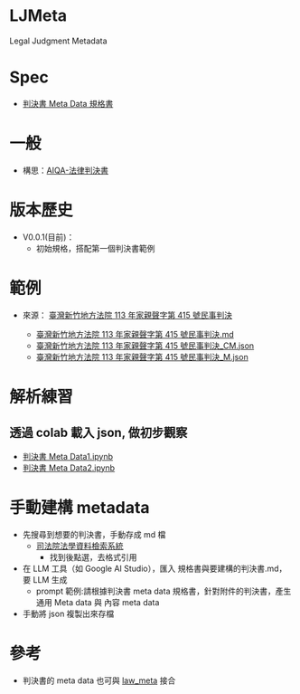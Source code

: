 # LJMeta
 Legal Judgment Metadata

# Spec
- [判決書 Meta Data 規格書](https://github.com/wuulong/LJMeta/blob/main/%E5%88%A4%E6%B1%BA%E6%9B%B8%20Meta%20Data%20%E8%A6%8F%E6%A0%BC%E6%9B%B8.md)

# 一般
- 構思：[AIQA-法律判決書](https://github.com/wuulong/LJMeta/blob/main/AIQA-%E6%B3%95%E5%BE%8B%E5%88%A4%E6%B1%BA%E6%9B%B8.md)

# 版本歷史
- V0.0.1(目前)：
	- 初始規格，搭配第一個判決書範例

# 範例
- 來源： [臺灣新竹地方法院 113 年家親聲字第 415 號民事判決](https://judgment.judicial.gov.tw/FJUD/data.aspx?ty=JD&id=SCDV,113%2c%e5%ae%b6%e8%a6%aa%e8%81%b2%2c415%2c20241111%2c1)

	- [臺灣新竹地方法院 113 年家親聲字第 415 號民事判決.md](https://github.com/wuulong/LJMeta/blob/main/judgment/%E8%87%BA%E7%81%A3%E6%96%B0%E7%AB%B9%E5%9C%B0%E6%96%B9%E6%B3%95%E9%99%A2%20113%20%E5%B9%B4%E5%AE%B6%E8%A6%AA%E8%81%B2%E5%AD%97%E7%AC%AC%20415%20%E8%99%9F%E6%B0%91%E4%BA%8B%E5%88%A4%E6%B1%BA.md)
	- [臺灣新竹地方法院 113 年家親聲字第 415 號民事判決_CM.json](https://github.com/wuulong/LJMeta/blob/main/judgment/%E8%87%BA%E7%81%A3%E6%96%B0%E7%AB%B9%E5%9C%B0%E6%96%B9%E6%B3%95%E9%99%A2%20113%20%E5%B9%B4%E5%AE%B6%E8%A6%AA%E8%81%B2%E5%AD%97%E7%AC%AC%20415%20%E8%99%9F%E6%B0%91%E4%BA%8B%E5%88%A4%E6%B1%BA_CM.json)
	- [臺灣新竹地方法院 113 年家親聲字第 415 號民事判決_M.json](https://github.com/wuulong/LJMeta/blob/main/judgment/%E8%87%BA%E7%81%A3%E6%96%B0%E7%AB%B9%E5%9C%B0%E6%96%B9%E6%B3%95%E9%99%A2%20113%20%E5%B9%B4%E5%AE%B6%E8%A6%AA%E8%81%B2%E5%AD%97%E7%AC%AC%20415%20%E8%99%9F%E6%B0%91%E4%BA%8B%E5%88%A4%E6%B1%BA_M.json)

# 解析練習
## 透過 colab 載入 json, 做初步觀察
- [判決書 Meta Data1.ipynb](https://drive.google.com/open?id=1VT77m8EsYYI9wGJU6YN6D8RBstZA6CJe&usp=drive_copy)
- [判決書 Meta Data2.ipynb](https://drive.google.com/open?id=1xyErJ0vuT3hXIBtPzoz_RkLxP7mN32C_&usp=drive_copy)


# 手動建構 metadata
- 先搜尋到想要的判決書，手動存成 md 檔
	- [司法院法學資料檢索系統](https://lawsearch.judicial.gov.tw/default.aspx)
		- 找到後點選，去格式引用
- 在 LLM 工具（如 Google AI Studio），匯入 規格書與要建構的判決書.md，要 LLM 生成
	- prompt 範例:請根據判決書 meta data 規格書，針對附件的判決書，產生 通用 Meta data 與 內容 meta data 
- 手動將 json 複製出來存檔



# 參考
- 判決書的 meta data 也可與 [law_meta](https://github.com/wuulong/law_meta) 接合
